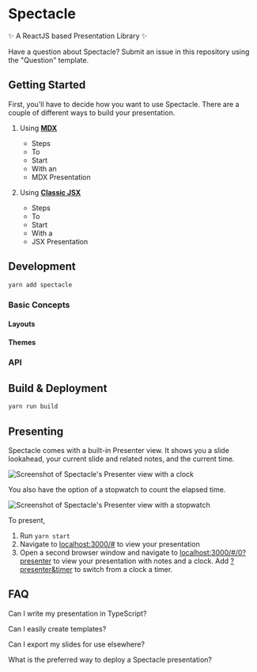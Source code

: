 # Spectacle

<!-- TODO BADGES -->

✨ A ReactJS based Presentation Library ✨

<!-- Looking for a quick preview of what you can do with Spectacle? Check out our Live Demo deck [here](TODO). -->

Have a question about Spectacle? Submit an issue in this repository using the "Question" template.

<!--
## Table of Contents
TODO - automate this
-->

## Getting Started

First, you'll have to decide how you want to use Spectacle. There are a couple of different ways to build your presentation.

1. Using [**MDX**](https://mdxjs.com/)

   - Steps
   - To
   - Start
   - With an
   - MDX Presentation

2. Using [**Classic JSX**](https://reactjs.org/docs/introducing-jsx.html)

   - Steps
   - To
   - Start
   - With a
   - JSX Presentation

## Development

```sh
yarn add spectacle
```

### Basic Concepts

#### Layouts

#### Themes

### API

## Build & Deployment

<!-- TODO will we have an out-of-the-box solution for deployment? -->

```sh
yarn run build
```

## Presenting

Spectacle comes with a built-in Presenter view. It shows you a slide lookahead, your current slide and related notes, and the current time.

![Screenshot of Spectacle's Presenter view with a clock](TODO)

You also have the option of a stopwatch to count the elapsed time.

![Screenshot of Spectacle's Presenter view with a stopwatch](TODO)

To present,

1. Run `yarn start`
2. Navigate to [localhost:3000/#](https://localhost:3000/#) to view your presentation
3. Open a second browser window and navigate to [localhost:3000/#/0?presenter](http://localhost:3000/#/0?presenter) to view your presentation with notes and a clock. Add [?presenter&timer](http://localhost:3000/#/0?presenter&timer) to switch from a clock a timer.

## FAQ

Can I write my presentation in TypeScript?

Can I easily create templates?

Can I export my slides for use elsewhere?

What is the preferred way to deploy a Spectacle presentation?
